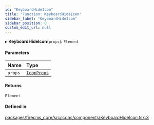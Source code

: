```yaml
---
id: "KeyboardHideIcon"
title: "Function: KeyboardHideIcon"
sidebar_label: "KeyboardHideIcon"
sidebar_position: 0
custom_edit_url: null
---
```


▸ **KeyboardHideIcon**(`props`): `Element`

#### Parameters

| Name | Type |
| :------ | :------ |
| `props` | [`IconProps`](../types/IconProps.md) |

#### Returns

`Element`

#### Defined in

[packages/firecms_core/src/icons/components/KeyboardHideIcon.tsx:3](https://github.com/FireCMSco/firecms/blob/d45f3739/packages/firecms_core/src/icons/components/KeyboardHideIcon.tsx#L3)
